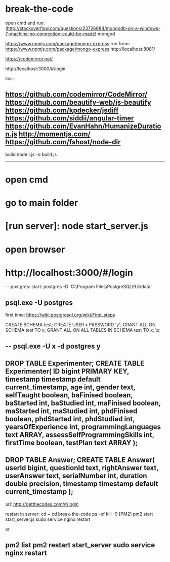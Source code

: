 # break-the-code


open cmd and run:
(http://stackoverflow.com/questions/23726684/mongodb-on-a-windows-7-machine-no-connection-could-be-made)
mongod

https://www.npmjs.com/package/mongo-express
run from:
https://www.npmjs.com/package/mongo-express
http://localhost:8081/


https://codemirror.net/

http://localhost:3000/#/login

libs:

https://github.com/codemirror/CodeMirror/
https://github.com/beautify-web/js-beautify
https://github.com/kpdecker/jsdiff
https://github.com/siddii/angular-timer
https://github.com/EvanHahn/HumanizeDuration.js
http://momentjs.com/
https://github.com/fshost/node-dir
--------------------------------------------------
build
node r.js -o build.js


--------------------------------------------------

# open cmd
# go to main folder
# [run server]: node start_server.js

# open browser
# http://localhost:3000/#/login
--
postgres:
start:
postgres -D 'C:\Program Files\PostgreSQL\9.5\data'

psql.exe -U postgres
--
first time:
https://wiki.postgresql.org/wiki/First_steps

CREATE SCHEMA test;
CREATE USER x PASSWORD 'y';
GRANT ALL ON SCHEMA test TO x;
GRANT ALL ON ALL TABLES IN SCHEMA test TO x;
\q

--
psql.exe -U x -d postgres
y
--
DROP TABLE Experimenter;
CREATE TABLE Experimenter(
	ID bigint PRIMARY KEY,
	timestamp timestamp default current_timestamp,
   age int,
   gender text,
   selfTaught boolean,
   baFinised boolean,
   baStarted int,
   baStudied int,
   maFinised boolean,
   maStarted int,
   maStudied int,
   phdFinised boolean,
   phdStarted int,
   phdStudied int,
   yearsOfExperience int,
   programmingLanguages text ARRAY,
   assessSelfProgrammingSkills int,
   firstTime boolean,
   testPlan text ARRAY
);
--
DROP TABLE Answer;
CREATE TABLE Answer(
   userId bigint,
   questionId text,
   rightAnswer text,
   userAnswer text,
   serialNumber int,
   duration double precision,
   timestamp timestamp default current_timestamp
);
--------------------------------
url:
http://getthecodes.com/#/login

restart in server:
cd ~
cd break-the-code
ps -ef
kill -9 [PM2]
pm2 start start_server.js
sudo service nginx restart

or

pm2 list
pm2 restart start_server
sudo service nginx restart
--------------------------------